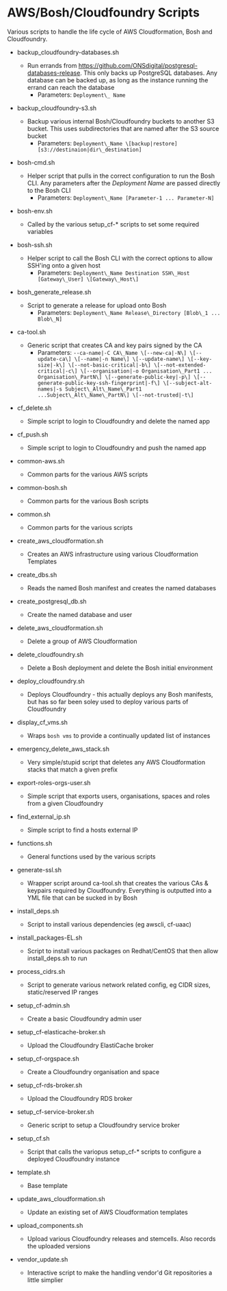 # AWS/Bosh/Cloudfoundry Scripts

Various scripts to handle the life cycle of AWS Cloudformation, Bosh and Cloudfoundry.


- backup\_cloudfoundry-databases.sh
  - Run errands from https://github.com/ONSdigital/postgresql-databases-release.  This only backs up PostgreSQL
    databases.  Any database can be backed up, as long as the instance running the errand can reach the database
    - Parameters: `Deployment\_ Name`

- backup\_cloudfoundry-s3.sh
  - Backup various internal Bosh/Cloudfoundry buckets to another S3 bucket.  This uses subdirectories that are named
    after
    the S3 source bucket
    -  Parameters: `Deployment\_Name \[backup|restore] [s3://destinaion|dir\_destination]`

- bosh-cmd.sh
  - Helper script that pulls in the correct configuration to run the Bosh CLI. Any parameters after the *Deployment
    Name* are passed directly to the Bosh CLI
    - Parameters: `Deployment\_Name [Parameter-1 ... Parameter-N]`

- bosh-env.sh
  - Called by the various setup\_cf-\* scripts to set some required variables

- bosh-ssh.sh
  - Helper script to call the Bosh CLI with the correct options to allow SSH'ing onto a given host
    - Parameters: `Deployment\_Name Destination SSH\_Host [Gateway\_User] \[Gateway\_Host\]`

- bosh\_generate\_release.sh
  - Script to generate a release for upload onto Bosh
    - Parameters: `Deployment\_Name Release\_Directory [Blob\_1 ... Blob\_N]`

- ca-tool.sh
  - Generic script that creates CA and key pairs signed by the CA
    - Parameters: `--ca-name|-C CA\_Name \[--new-ca|-N\] \[--update-ca\] \[--name|-n Name\] \[--update-name\] \[--key-size|-k\]
                  \[--not-basic-critical|-b\] \[--not-extended-critical|-c\]
                  \[--organisation|-o Organisation\_Part1 ... Organisation\_PartN\]
                  \[--generate-public-key|-p\] \[--generate-public-key-ssh-fingerprint|-f\]
                  \[--subject-alt-names|-s Subject\_Alt\_Name\_Part1 ...Subject\_Alt\_Name\_PartN\] \[--not-trusted|-t\]`

- cf\_delete.sh
  - Simple script to login to Cloudfoundry and delete the named app
- cf\_push.sh
  - Simple script to login to Cloudfoundry and push the named app
- common-aws.sh
  - Common parts for the various AWS scripts
- common-bosh.sh
  - Common parts for the various Bosh scripts
- common.sh
  - Common parts for the various scripts
- create\_aws\_cloudformation.sh
  - Creates an AWS infrastructure using various Cloudformation Templates
- create\_dbs.sh
  - Reads the named Bosh manifest and creates the named databases
- create\_postgresql\_db.sh
  - Create the named database and user
- delete\_aws\_cloudformation.sh
  - Delete a group of AWS Cloudformation
- delete\_cloudfoundry.sh
  - Delete a Bosh deployment and delete the Bosh initial environment
- deploy\_cloudfoundry.sh
  - Deploys Cloudfoundry - this actually deploys any Bosh manifests, but has so far been soley used to deploy various
    parts of Cloudfoundry
- display\_cf\_vms.sh
  - Wraps `bosh vms` to provide a continually updated list of instances
- emergency\_delete\_aws\_stack.sh
  - Very simple/stupid script that deletes any AWS Cloudformation stacks that match a given prefix
- export-roles-orgs-user.sh
  - Simple script that exports users, organisations, spaces and roles from a given Cloudfoundry
- find\_external\_ip.sh
  - Simple script to find a hosts external IP
- functions.sh
  - General functions used by the various scripts
- generate-ssl.sh
  - Wrapper script around ca-tool.sh that creates the various CAs & keypairs required by Cloudfoundry.  Everything is
    outputted into a YML file that can be sucked in by Bosh
- install\_deps.sh
  - Script to install various dependencies (eg awscli, cf-uaac)
- install\_packages-EL.sh
  - Script to install various packages on Redhat/CentOS that then allow install\_deps.sh to run
- process\_cidrs.sh
  - Script to generate various network related config, eg CIDR sizes, static/reserved IP ranges
- setup\_cf-admin.sh
  - Create a basic Cloudfoundry admin user
- setup\_cf-elasticache-broker.sh
  - Upload the Cloudfoundry ElastiCache broker
- setup\_cf-orgspace.sh
  - Create a Cloudfoundry organisation and space
- setup\_cf-rds-broker.sh
  - Upload the Cloudfoundry RDS broker
- setup\_cf-service-broker.sh
  - Generic script to setup a Cloudfoundry service broker
- setup\_cf.sh
  - Script that calls the variopus setup\_cf-\* scripts to configure a deployed Cloudfoundry instance
- template.sh
  - Base template
- update\_aws\_cloudformation.sh
  - Update an existing set of AWS Cloudformation templates
- upload\_components.sh
  - Upload various Cloudfoundry releases and stemcells.  Also records the uploaded versions
- vendor\_update.sh
  - Interactive script to make the handling vendor'd Git repositories a little simplier

